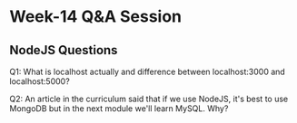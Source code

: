 # Week-14 Q&A Session

## NodeJS Questions

Q1: What is localhost actually and difference between localhost:3000 and localhost:5000?

Q2: An article in the curriculum said that if we use NodeJS, it's best to use MongoDB but in the next module we'll learn MySQL. Why?

